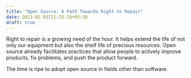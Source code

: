 ```yaml
---
title: "Open Source: A Path Towards Right to Repair"
date: 2021-02-03T21:23:19+05:30
draft: true
---
```


Right to repair is a growing need of the hour. It helps extend the life of not only our equipment but also the shelf life of precious resources. Open source already facilitates practices that allow people to actively improve products, fix problems, and push the product forward.

The time is ripe to adopt open source in fields other than software.